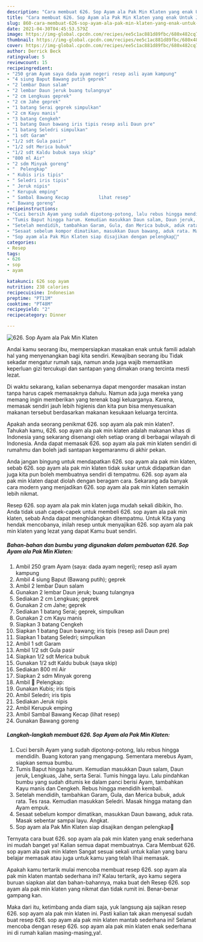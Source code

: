```yaml
---
description: "Cara membuat 626. Sop Ayam ala Pak Min Klaten yang enak Untuk Jualan"
title: "Cara membuat 626. Sop Ayam ala Pak Min Klaten yang enak Untuk Jualan"
slug: 860-cara-membuat-626-sop-ayam-ala-pak-min-klaten-yang-enak-untuk-jualan
date: 2021-04-30T04:45:53.579Z
image: https://img-global.cpcdn.com/recipes/ee5c1ac881d89fbc/680x482cq70/626-sop-ayam-ala-pak-min-klaten-foto-resep-utama.jpg
thumbnail: https://img-global.cpcdn.com/recipes/ee5c1ac881d89fbc/680x482cq70/626-sop-ayam-ala-pak-min-klaten-foto-resep-utama.jpg
cover: https://img-global.cpcdn.com/recipes/ee5c1ac881d89fbc/680x482cq70/626-sop-ayam-ala-pak-min-klaten-foto-resep-utama.jpg
author: Derrick Beck
ratingvalue: 5
reviewcount: 15
recipeingredient:
- "250 gram Ayam saya dada ayam negeri resep asli ayam kampung"
- "4 siung Baput Bawang putih geprek"
- "2 lembar Daun salam"
- "2 lembar Daun jeruk buang tulangnya"
- "2 cm Lengkuas geprek"
- "2 cm Jahe geprek"
- "1 batang Serai geprek simpulkan"
- "2 cm Kayu manis"
- "3 batang Cengkeh"
- "1 batang Daun bawang iris tipis resep asli Daun pre"
- "1 batang Seledri simpulkan"
- "1 sdt Garam"
- "1/2 sdt Gula pasir"
- "1/2 sdt Merica bubuk"
- "1/2 sdt Kaldu bubuk saya skip"
- "800 ml Air"
- "2 sdm Minyak goreng"
- "  Pelengkap"
- " Kubis iris tipis"
- " Seledri iris tipis"
- " Jeruk nipis"
- " Kerupuk emping"
- " Sambal Bawang Kecap           lihat resep"
- " Bawang goreng"
recipeinstructions:
- "Cuci bersih Ayam yang sudah dipotong-potong, lalu rebus hingga mendidih. Buang kotoran yang mengapung. Sementara merebus Ayam, siapkan semua bumbu."
- "Tumis Baput hingga harum. Kemudian masukkan Daun salam, Daun jeruk, Lengkuas, Jahe, serta Serai. Tumis hingga layu. Lalu pindahkan bumbu yang sudah ditumis ke dalam panci berisi Ayam, tambahkan Kayu manis dan Cengkeh. Rebus hingga mendidih kembali."
- "Setelah mendidih, tambahkan Garam, Gula, dan Merica bubuk, aduk rata. Tes rasa. Kemudian masukkan Seledri. Masak hingga matang dan Ayam empuk."
- "Sesaat sebelum kompor dimatikan, masukkan Daun bawang, aduk rata. Masak sebentar sampai layu. Angkat."
- "Sop ayam ala Pak Min Klaten siap disajikan dengan pelengkap🥰"
categories:
- Resep
tags:
- 626
- sop
- ayam

katakunci: 626 sop ayam 
nutrition: 238 calories
recipecuisine: Indonesian
preptime: "PT11M"
cooktime: "PT48M"
recipeyield: "2"
recipecategory: Dinner

---
```



![626. Sop Ayam ala Pak Min Klaten](https://img-global.cpcdn.com/recipes/ee5c1ac881d89fbc/680x482cq70/626-sop-ayam-ala-pak-min-klaten-foto-resep-utama.jpg)

Andai kamu seorang ibu, mempersiapkan masakan enak untuk famili adalah hal yang menyenangkan bagi kita sendiri. Kewajiban seorang ibu Tidak sekadar mengatur rumah saja, namun anda juga wajib memastikan keperluan gizi tercukupi dan santapan yang dimakan orang tercinta mesti lezat.

Di waktu  sekarang, kalian sebenarnya dapat mengorder masakan instan tanpa harus capek memasaknya dahulu. Namun ada juga mereka yang memang ingin memberikan yang terenak bagi keluarganya. Karena, memasak sendiri jauh lebih higienis dan kita pun bisa menyesuaikan makanan tersebut berdasarkan makanan kesukaan keluarga tercinta. 



Apakah anda seorang penikmat 626. sop ayam ala pak min klaten?. Tahukah kamu, 626. sop ayam ala pak min klaten adalah makanan khas di Indonesia yang sekarang disenangi oleh setiap orang di berbagai wilayah di Indonesia. Anda dapat memasak 626. sop ayam ala pak min klaten sendiri di rumahmu dan boleh jadi santapan kegemaranmu di akhir pekan.

Anda jangan bingung untuk mendapatkan 626. sop ayam ala pak min klaten, sebab 626. sop ayam ala pak min klaten tidak sukar untuk didapatkan dan juga kita pun boleh membuatnya sendiri di tempatmu. 626. sop ayam ala pak min klaten dapat diolah dengan beragam cara. Sekarang ada banyak cara modern yang menjadikan 626. sop ayam ala pak min klaten semakin lebih nikmat.

Resep 626. sop ayam ala pak min klaten juga mudah sekali dibikin, lho. Anda tidak usah capek-capek untuk membeli 626. sop ayam ala pak min klaten, sebab Anda dapat menghidangkan ditempatmu. Untuk Kita yang hendak mencobanya, inilah resep untuk menyajikan 626. sop ayam ala pak min klaten yang lezat yang dapat Kamu buat sendiri.

<!--inarticleads1-->

##### Bahan-bahan dan bumbu yang digunakan dalam pembuatan 626. Sop Ayam ala Pak Min Klaten:

1. Ambil 250 gram Ayam (saya: dada ayam negeri); resep asli ayam kampung
1. Ambil 4 siung Baput (Bawang putih); geprek
1. Ambil 2 lembar Daun salam
1. Gunakan 2 lembar Daun jeruk; buang tulangnya
1. Sediakan 2 cm Lengkuas; geprek
1. Gunakan 2 cm Jahe; geprek
1. Sediakan 1 batang Serai; geprek, simpulkan
1. Gunakan 2 cm Kayu manis
1. Siapkan 3 batang Cengkeh
1. Siapkan 1 batang Daun bawang; iris tipis (resep asli Daun pre)
1. Siapkan 1 batang Seledri; simpulkan
1. Ambil 1 sdt Garam
1. Ambil 1/2 sdt Gula pasir
1. Siapkan 1/2 sdt Merica bubuk
1. Gunakan 1/2 sdt Kaldu bubuk (saya skip)
1. Sediakan 800 ml Air
1. Siapkan 2 sdm Minyak goreng
1. Ambil  📌 Pelengkap:
1. Gunakan  Kubis; iris tipis
1. Ambil  Seledri; iris tipis
1. Sediakan  Jeruk nipis
1. Ambil  Kerupuk emping
1. Ambil  Sambal Bawang Kecap           (lihat resep)
1. Gunakan  Bawang goreng




<!--inarticleads2-->

##### Langkah-langkah membuat 626. Sop Ayam ala Pak Min Klaten:

1. Cuci bersih Ayam yang sudah dipotong-potong, lalu rebus hingga mendidih. Buang kotoran yang mengapung. Sementara merebus Ayam, siapkan semua bumbu.
1. Tumis Baput hingga harum. Kemudian masukkan Daun salam, Daun jeruk, Lengkuas, Jahe, serta Serai. Tumis hingga layu. Lalu pindahkan bumbu yang sudah ditumis ke dalam panci berisi Ayam, tambahkan Kayu manis dan Cengkeh. Rebus hingga mendidih kembali.
1. Setelah mendidih, tambahkan Garam, Gula, dan Merica bubuk, aduk rata. Tes rasa. Kemudian masukkan Seledri. Masak hingga matang dan Ayam empuk.
1. Sesaat sebelum kompor dimatikan, masukkan Daun bawang, aduk rata. Masak sebentar sampai layu. Angkat.
1. Sop ayam ala Pak Min Klaten siap disajikan dengan pelengkap🥰




Ternyata cara buat 626. sop ayam ala pak min klaten yang enak sederhana ini mudah banget ya! Kalian semua dapat membuatnya. Cara Membuat 626. sop ayam ala pak min klaten Sangat sesuai sekali untuk kalian yang baru belajar memasak atau juga untuk kamu yang telah lihai memasak.

Apakah kamu tertarik mulai mencoba membuat resep 626. sop ayam ala pak min klaten mantab sederhana ini? Kalau tertarik, ayo kamu segera buruan siapkan alat dan bahan-bahannya, maka buat deh Resep 626. sop ayam ala pak min klaten yang nikmat dan tidak rumit ini. Benar-benar gampang kan. 

Maka dari itu, ketimbang anda diam saja, yuk langsung aja sajikan resep 626. sop ayam ala pak min klaten ini. Pasti kalian tak akan menyesal sudah buat resep 626. sop ayam ala pak min klaten mantab sederhana ini! Selamat mencoba dengan resep 626. sop ayam ala pak min klaten enak sederhana ini di rumah kalian masing-masing,ya!.

